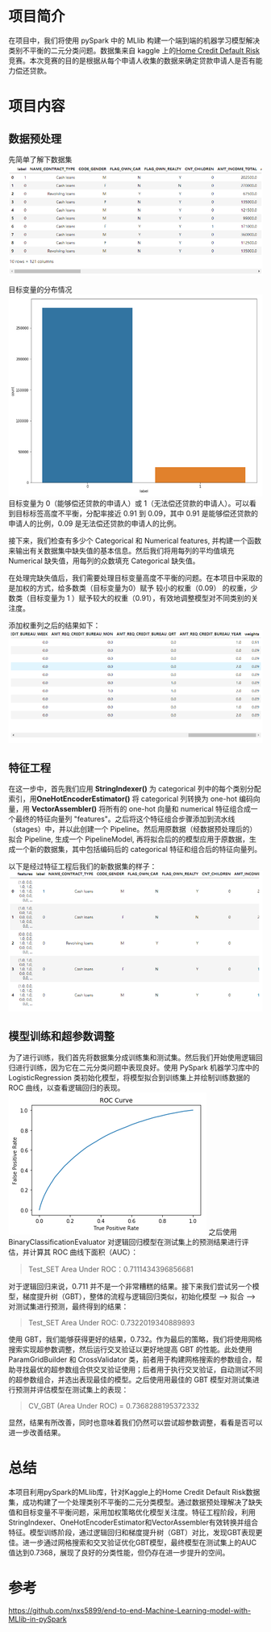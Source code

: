 # 项目简介
在项目中，我们将使用 pySpark 中的 MLlib 构建一个端到端的机器学习模型解决类别不平衡的二元分类问题。数据集来自 kaggle 上的[Home Credit Default Risk](https://www.kaggle.com/c/home-credit-default-risk/overview)竞赛。本次竞赛的目的是根据从每个申请人收集的数据来确定贷款申请人是否有能力偿还贷款。

# 项目内容
## 数据预处理
先简单了解下数据集
![overview](https://github.com/Glocas-Leonardo/Photo/blob/a2db8cf63e09e6cdb64437b49b15679a1b9bf86e/overviewdf.png)

目标变量的分布情况
![label](https://github.com/Glocas-Leonardo/Photo/blob/a2db8cf63e09e6cdb64437b49b15679a1b9bf86e/lable.png)
目标变量为 0（能够偿还贷款的申请人）或 1（无法偿还贷款的申请人）。可以看到目标标签高度不平衡，分配率接近 0.91 到 0.09，其中 0.91 是能够偿还贷款的申请人的比例，0.09 是无法偿还贷款的申请人的比例。

接下来，我们检查有多少个 Categorical  和 Numerical features, 并构建一个函数来输出有关数据集中缺失值的基本信息。然后我们将用每列的平均值填充 Numerical 缺失值，用每列的众数填充 Categorical 缺失值。

在处理完缺失值后，我们需要处理目标变量高度不平衡的问题。在本项目中采取的是加权的方式，给多数类（目标变量为0）赋予 较小的权重（0.09） 的权重，少数类（目标变量为 1 ）赋予较大的权重（0.91），有效地调整模型对不同类别的关注度。

添加权重列之后的结果如下：
![afterweight](https://github.com/Glocas-Leonardo/Photo/blob/78b6c00fb76a4912f8569045573b4bbec5c77c3e/afterweight.png)

## 特征工程
在这一步中，首先我们应用 **StringIndexer()** 为 categorical 列中的每个类别分配索引，用**OneHotEncoderEstimator()** 将 categorical 列转换为 one-hot 编码向量，用 **VectorAssembler()** 将所有的 one-hot 向量和 numerical 特征组合成一个最终的特征向量列 "features"。之后将这个特征组合步骤添加到流水线（stages）中，并以此创建一个 Pipeline。然后用原数据（经数据预处理后的）拟合 Pipeline, 生成一个 PipelineModel, 再将拟合后的的模型应用于原数据，生成一个新的数据集，其中包括编码后的 categorical 特征和组合后的特征向量列。

以下是经过特征工程后我们的新数据集的样子：
![new_df](https://github.com/Glocas-Leonardo/Photo/blob/6ccb979db5ce8d4539bc99d62378f4765453add9/new_df.png)

## 模型训练和超参数调整
为了进行训练，我们首先将数据集分成训练集和测试集。然后我们开始使用逻辑回归进行训练，因为它在二元分类问题中表现良好。使用 PySpark 机器学习库中的 LogisticRegression 类初始化模型，将模型拟合到训练集上并绘制训练数据的 ROC 曲线，以查看逻辑回归的表现。
![ROC](https://github.com/Glocas-Leonardo/Photo/blob/fe7555cacde790b9a016552d3338f3dd050bb484/ROC.png)
之后使用 BinaryClassificationEvaluator 对逻辑回归模型在测试集上的预测结果进行评估，并计算其 ROC 曲线下面积（AUC）：
>Test_SET Area Under ROC：0.7111434396856681

对于逻辑回归来说，0.711 并不是一个非常糟糕的结果。接下来我们尝试另一个模型，梯度提升树（GBT），整体的流程与逻辑回归类似，初始化模型 --> 拟合 --> 对测试集进行预测，最终得到的结果：
>Test_SET Area Under ROC: 0.7322019340889893

使用 GBT，我们能够获得更好的结果，0.732。作为最后的策略，我们将使用网格搜索实现超参数调整，然后运行交叉验证以更好地提高 GBT 的性能。此处使用 ParamGridBuilder 和 CrossValidator 类，前者用于构建网格搜索的参数组合，帮助寻找最优的超参数组合供交叉验证使用；后者用于执行交叉验证，自动测试不同的超参数组合，并选出表现最佳的模型。之后使用用最佳的 GBT 模型对测试集进行预测并评估模型在测试集上的表现：
>CV_GBT (Area Under ROC) = 0.7368288195372332

显然，结果有所改善，同时也意味着我们仍然可以尝试超参数调整，看看是否可以进一步改善结果。

# 总结
本项目利用pySpark的MLlib库，针对Kaggle上的Home Credit Default Risk数据集，成功构建了一个处理类别不平衡的二元分类模型。通过数据预处理解决了缺失值和目标变量不平衡问题，采用加权策略优化模型关注度。特征工程阶段，利用StringIndexer、OneHotEncoderEstimator和VectorAssembler有效转换并组合特征。模型训练阶段，通过逻辑回归和梯度提升树（GBT）对比，发现GBT表现更佳。进一步通过网格搜索和交叉验证优化GBT模型，最终模型在测试集上的AUC值达到0.7368，展现了良好的分类性能，但仍存在进一步提升的空间。

# 参考
https://github.com/nxs5899/end-to-end-Machine-Learning-model-with-MLlib-in-pySpark